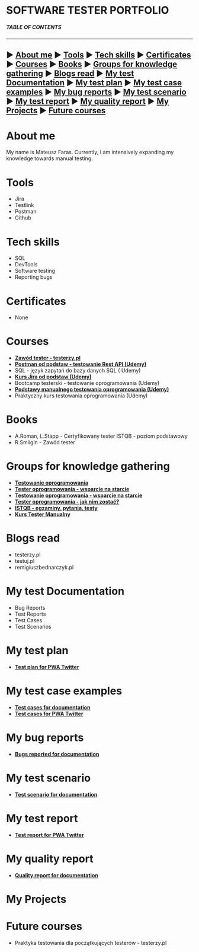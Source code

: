 # SOFTWARE TESTER PORTFOLIO 

##### TABLE OF CONTENTS
-----
:arrow_forward: [About me](#aboutme) :arrow_forward: [Tools](#tools) :arrow_forward: [Tech skills](#techskills) :arrow_forward: [Certificates](#certificates) :arrow_forward: [Courses](#courses) 
:arrow_forward: [Books](#books) :arrow_forward: [Groups for knowledge gathering](#Groupsforknowledgegathering) :arrow_forward: [Blogs read](#Blogsread) :arrow_forward: [My test Documentation](#MytestDocumentation) :arrow_forward: [My test plan](#Mytestplan) :arrow_forward: [My test case examples](#Mytestcaseexamples) :arrow_forward: [My bug reports](#Mybugreports) :arrow_forward: [My test scenario](#Mytestscenario) :arrow_forward: [My test report](#Mytestreport) :arrow_forward: [My quality report](#Myqualityreport) :arrow_forward: [My Projects](#MyProjects) :arrow_forward: [Future courses](#Futurecourses) 
-----

# <a name="aboutme">About me</a>
My name is Mateusz Faras. Currently, I am intensively expanding my knowledge towards manual testing.

# <a name="tools">Tools</a>

- Jira
- Testlink
- Postman
- Github

# <a name="techskills">Tech skills</a>

- SQL
- DevTools
- Software testing
- Reporting bugs

# Certificates

- None

# Courses 
- **[Zawód tester - testerzy.pl](http://edu.ittraining.pl/pokaz_dyplom/pl/9305)**
- **[Postman od podstaw - testowanie Rest API (Udemy)](https://www.udemy.com/certificate/UC-6f725ab1-90b6-45e5-a6d9-32317edb1e76/)**
- SQL - język zapytań do bazy danych SQL ( Udemy)
- **[Kurs Jira od podstaw (Udemy)](https://www.udemy.com/certificate/UC-b8be6fcf-7aaa-43fc-83ff-933ba97f93d9/)**
- Bootcamp testerski - testowanie oprogramowania (Udemy)
- **[Podstawy manualnego testowania oprogramowania (Udemy)](https://www.udemy.com/certificate/UC-cfddd341-ae42-4086-b479-61bcaa24a41d/)**
- Praktyczny kurs testowania oprogramowania (Udemy)

# Books

- A.Roman, L.Stapp - Certyfikowany tester ISTQB - poziom podstawowy
- R.Smilgin - Zawód tester

# Groups for knowledge gathering

- **[Testowanie oprogramowania](https://www.facebook.com/groups/141683635854223)**
- **[Tester oprogramowania - wsparcie na starcie](https://www.facebook.com/groups/417833158717454)**
- **[Testowanie oprogramowania - wsparcie na starcie](https://www.facebook.com/groups/215557562210470)**
- **[Tester oprogramowania - jak nim zostać?](https://www.facebook.com/groups/531570473876610)**
- **[ISTQB - egzaminy, pytania, testy](https://www.facebook.com/groups/194288250951242)**
- **[Kurs Tester Manualny](https://www.facebook.com/groups/246926649684135)**

# Blogs read

- testerzy.pl
- testuj.pl
- remigiuszbednarczyk.pl

# My test Documentation

- Bug Reports
- Test Reports
- Test Cases
- Test Scenarios

# My test plan 

- **[Test plan for PWA Twitter](https://drive.google.com/file/d/1Cqzn_8Jhn-2-bx8LyKwvEAbhFtSxZ613/view?usp=drive_link)**

# My test case examples

- **[Test cases for documentation](https://docs.google.com/spreadsheets/d/1c8bvixIfDQ3QzkO3gHKFdwh4C_mGfcEf/edit?usp=drive_link&ouid=117004017568442638426&rtpof=true&sd=true)**
- **[Test cases for PWA Twitter](https://drive.google.com/file/d/1HyzE03Mkmo4mLfl_YXkxJ7Q-kbkB4uze/view?usp=drive_link)**

# My bug reports

- **[Bugs reported for documentation](https://drive.google.com/file/d/1xVMDtHAPEn4MsqmyyUIECoaUH7ssvzxr/view?usp=drive_link)**

# My test scenario

- **[Test scenario for documentation](https://docs.google.com/spreadsheets/d/1aq9b3Hl9GGcLVyvz0pthd9xok_4FdLjZ/edit?usp=drive_link&ouid=117004017568442638426&rtpof=true&sd=true)**

# My test report

- **[Test report for PWA Twitter](https://drive.google.com/file/d/1QMxl2gbQyD6s4gEatPSHDn5_RNGyWuw2/view?usp=drive_link)**

# My quality report

- **[Quality report for documentation](https://drive.google.com/file/d/1NCP6BTNEBHVjsiXhZFpZophxIXnBuZ5E/view?usp=drive_link)**
  
# My Projects


# Future courses

- Praktyka testowania dla początkujących testerów - testerzy.pl 
